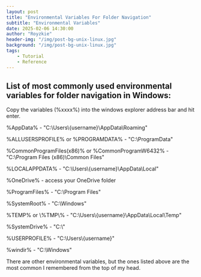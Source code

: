 ```yaml
---
layout: post
title: "Environmental Variables For Folder Navigation"
subtitle: "Environmental Variables"
date: 2025-02-06 14:30:00
author: "Royzkie"
header-img: "/img/post-bg-unix-linux.jpg"
background: "/img/post-bg-unix-linux.jpg"
tags:
    - Tutorial
    - Reference
---
```


<h2>List of most commonly used environmental variables for folder navigation in Windows:</h2>

<p>Copy the variables (%xxxx%) into the windows explorer address bar and hit enter.</p>

<p>%AppData% - "C:\Users\{username}\AppData\Roaming"</p>
<p>%ALLUSERSPROFILE% or %PROGRAMDATA% - "C:\ProgramData"</p>
<p>%CommonProgramFiles(x86)% or %CommonProgramW6432% - "C:\Program Files (x86)\Common Files"</p>
<p>%LOCALAPPDATA% - "C:\Users\{username}\AppData\Local"</p>
<p>%OneDrive% -  access your OneDrive folder</p>
<p>%ProgramFiles% - "C:\Program Files"</p>
<p>%SystemRoot% - "C:\Windows"</p>
<p>%TEMP% or \%TMP\% - "C:\Users\{username}\AppData\Local\Temp"</p>
<p>%SystemDrive% - "C:\"</p>
<p>%USERPROFILE% - "C:\Users\{username}"</p>
<p>%windir% - "C:\Windows"</p>

<p>There are other environmental variables, but the ones listed above are the most common I remembered from the top of my head.</p>
